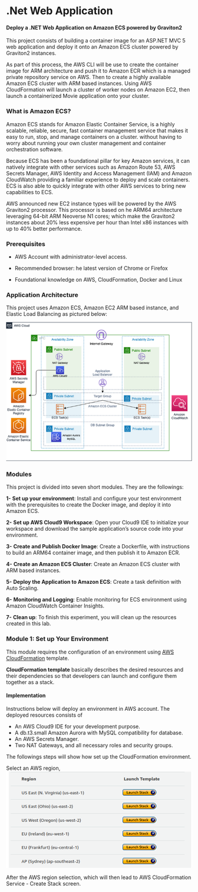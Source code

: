 # .Net Web Application
#### Deploy a .NET Web Application on Amazon ECS powered by Graviton2



This project consists of building a container image for an ASP.NET MVC 5 web application and deploy it onto an Amazon ECS cluster powered by Graviton2 instances. 

As part of this process, the AWS CLI will be use to create the container image for ARM architecture and push it to Amazon ECR which is a managed private repository service on AWS. Then to create a highly available Amazon ECS cluster with ARM based instances. Using AWS CloudFormation will launch a cluster of worker nodes on Amazon EC2, then launch a containerized Movie application onto your cluster. 


### What is Amazon ECS?

 Amazon ECS stands for Amazon Elastic Container Service, is a highly scalable, reliable, secure, fast container management service that makes it easy to run, stop, and manage containers on a cluster. without having to worry about running your own cluster management and container orchestration software. 
 
 Because ECS has been a foundational pillar for key Amazon services, it can natively integrate with other services such as Amazon Route 53, AWS Secrets Manager, AWS Identity and Access Management (IAM) and Amazon CloudWatch providing a familiar experience to deploy and scale containers. ECS is also able to quickly integrate with other AWS services to bring new capabilities to ECS.

AWS announced new EC2 instance types will be powered by the AWS Graviton2 processor. This processor is based on he ARM64 architecture leveraging 64-bit ARM Neoverse N1 cores; which make the Graviton2 instances about 20% less expensive per hour than Intel x86 instances with up to 40% better performance.


### Prerequisites

* AWS Account with administrator-level access.

* Recommended browser: he latest version of Chrome or Firefox 

* Foundational knowledge on AWS, CloudFormation, Docker and Linux 



### Application Architecture
This project uses Amazon ECS, Amazon EC2 ARM based instance, and Elastic Load Balancing as pictured below:

![](pics/project-diagram.png)


### Modules

This project is divided into seven short modules. They are the followings:

**1-** **Set up your environment**: Install and configure your test environment with the prerequisites to create the Docker image, and deploy it into Amazon ECS. 

**2-** **Set up AWS Cloud9 Workspace**: Open your Cloud9 IDE to initialize your workspace and download the sample application’s source code into your environment.

**3-** **Create and Publish Docker Image**: Create a Dockerfile, with instructions to build an ARM64 container image, and then publish it to Amazon ECR. 

**4-** **Create an Amazon ECS Cluster**: Create an Amazon ECS cluster with ARM based instances.

**5-** **Deploy the Application to Amazon ECS**: Create a task definition with Auto Scaling.

**6-** **Monitoring and Logging**: Enable monitoring for ECS environment using Amazon CloudWatch Container Insights.

**7-** **Clean up**: To finish this experiment, you will clean up the resources created in this lab.



### Module 1: Set up Your Environment

This module requires the configuration of an environment using [AWS CloudFormation](https://aws.amazon.com/cloudformation) template.

**CloudFormation template** basically describes the desired resources and their dependencies so that developers can launch and configure them together as a stack.

#### Implementation
Instructions below will deploy an environment in AWS account. The deployed resources consists of 
* An AWS Cloud9 IDE for your development purpose.
* A db.t3.small Amazon Aurora with MySQL compatibility for database.
* An AWS Secrets Manager.
* Two NAT Gateways, and all necessary roles and security groups.

The followings steps will show how set up the CloudFormation environment.

Select an AWS region, 
![](pics/aws-region.png)

After the AWS region selection, which will then lead to AWS CloudFormation Service - Create Stack screen.